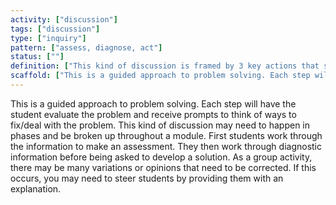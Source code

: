 ```yaml
---
activity: ["discussion"]
tags: ["discussion"]
type: ["inquiry"]
pattern: ["assess, diagnose, act"]
status: [""]
definition: ["This kind of discussion is framed by 3 key actions that students undertake. Assessment: What is the issue or problem at hand? Diagnosis: What is the root cause of this issue or problem? Action: How can the issue be solved?"]
scaffold: ["This is a guided approach to problem solving. Each step will have the student evaluate the problem and receive prompts to think of ways to fix/deal with the problem. This kind of discussion may need to happen in phases and be broken up throughout a module. First students work through the information to make an assessment. They then work through diagnostic information before being asked to develop a solution. As a group activity, there may be many variations or opinions that need to be corrected. If this occurs, you may need to steer students by providing them with an explanation. "]
---
```


This is a guided approach to problem solving. Each step will have the student evaluate the problem and receive prompts to think of ways to fix/deal with the problem. This kind of discussion may need to happen in phases and be broken up throughout a module. First students work through the information to make an assessment. They then work through diagnostic information before being asked to develop a solution. As a group activity, there may be many variations or opinions that need to be corrected. If this occurs, you may need to steer students by providing them with an explanation.
